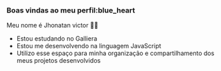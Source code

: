 ### Boas vindas ao meu perfil:blue_heart 

Meu nome é Jhonatan victor 💙💙

- Estou estudando no Galliera
- Estou me desenvolvendo na linguagem JavaScript
- Utilizo esse espaço para minha organização e compartilhamento dos meus projetos desenvolvidos

